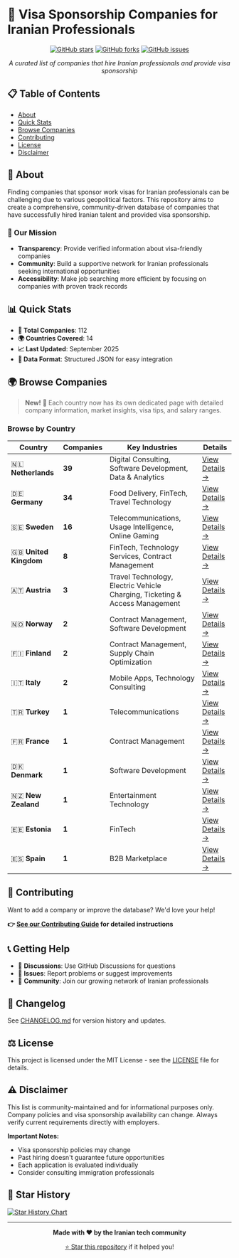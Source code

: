 # 🚀 Visa Sponsorship Companies for Iranian Professionals

<div align="center">

[![GitHub stars](https://img.shields.io/github/stars/komeilmehranfar/visa-sponsers-companies-for-iranians?style=for-the-badge)](https://github.com/komeilmehranfar/visa-sponsers-companies-for-iranians/stargazers)
[![GitHub forks](https://img.shields.io/github/forks/komeilmehranfar/visa-sponsers-companies-for-iranians?style=for-the-badge)](https://github.com/komeilmehranfar/visa-sponsers-companies-for-iranians/network)
[![GitHub issues](https://img.shields.io/github/issues/komeilmehranfar/visa-sponsers-companies-for-iranians?style=for-the-badge)](https://github.com/komeilmehranfar/visa-sponsers-companies-for-iranians/issues)

_A curated list of companies that hire Iranian professionals and provide visa sponsorship_

</div>

## 📋 Table of Contents

- [About](#about)
- [Quick Stats](#quick-stats)
- [Browse Companies](#browse-companies)
- [Contributing](#contributing)
- [License](#license)
- [Disclaimer](#disclaimer)

## 🎯 About

Finding companies that sponsor work visas for Iranian professionals can be challenging due to various geopolitical factors. This repository aims to create a comprehensive, community-driven database of companies that have successfully hired Iranian talent and provided visa sponsorship.

### 🎯 Our Mission

- **Transparency**: Provide verified information about visa-friendly companies
- **Community**: Build a supportive network for Iranian professionals seeking international opportunities
- **Accessibility**: Make job searching more efficient by focusing on companies with proven track records

## 📊 Quick Stats

- **🏢 Total Companies**: 112
- **🌍 Countries Covered**: 14
- **📈 Last Updated**: September 2025
- **📝 Data Format**: Structured JSON for easy integration

## 🌍 Browse Companies

> **New!** 📖 Each country now has its own dedicated page with detailed company information, market insights, visa tips, and salary ranges.

### Browse by Country

| Country               | Companies | Key Industries                                                              | Details                                            |
| --------------------- | --------- | --------------------------------------------------------------------------- | -------------------------------------------------- |
| 🇳🇱 **Netherlands**    | **39**    | Digital Consulting, Software Development, Data & Analytics                  | [View Details →](docs/countries/netherlands.md)    |
| 🇩🇪 **Germany**        | **34**    | Food Delivery, FinTech, Travel Technology                                   | [View Details →](docs/countries/germany.md)        |
| 🇸🇪 **Sweden**         | **16**    | Telecommunications, Usage Intelligence, Online Gaming                       | [View Details →](docs/countries/sweden.md)         |
| 🇬🇧 **United Kingdom** | **8**     | FinTech, Technology Services, Contract Management                           | [View Details →](docs/countries/united-kingdom.md) |
| 🇦🇹 **Austria**        | **3**     | Travel Technology, Electric Vehicle Charging, Ticketing & Access Management | [View Details →](docs/countries/austria.md)        |
| 🇳🇴 **Norway**         | **2**     | Contract Management, Software Development                                   | [View Details →](docs/countries/norway.md)         |
| 🇫🇮 **Finland**        | **2**     | Contract Management, Supply Chain Optimization                              | [View Details →](docs/countries/finland.md)        |
| 🇮🇹 **Italy**          | **2**     | Mobile Apps, Technology Consulting                                          | [View Details →](docs/countries/italy.md)          |
| 🇹🇷 **Turkey**         | **1**     | Telecommunications                                                          | [View Details →](docs/countries/turkey.md)         |
| 🇫🇷 **France**         | **1**     | Contract Management                                                         | [View Details →](docs/countries/france.md)         |
| 🇩🇰 **Denmark**        | **1**     | Software Development                                                        | [View Details →](docs/countries/denmark.md)        |
| 🇳🇿 **New Zealand**    | **1**     | Entertainment Technology                                                    | [View Details →](docs/countries/new-zealand.md)    |
| 🇪🇪 **Estonia**        | **1**     | FinTech                                                                     | [View Details →](docs/countries/estonia.md)        |
| 🇪🇸 **Spain**          | **1**     | B2B Marketplace                                                             | [View Details →](docs/countries/spain.md)          |

## 🤝 Contributing

Want to add a company or improve the database? We'd love your help!

**👉 [See our Contributing Guide](CONTRIBUTING.md) for detailed instructions**

## 📞 Getting Help

- 💬 **Discussions**: Use GitHub Discussions for questions
- 🐛 **Issues**: Report problems or suggest improvements
- 🤝 **Community**: Join our growing network of Iranian professionals

## 🔄 Changelog

See [CHANGELOG.md](./CHANGELOG.md) for version history and updates.

## ⚖️ License

This project is licensed under the MIT License - see the [LICENSE](LICENSE) file for details.

## ⚠️ Disclaimer

This list is community-maintained and for informational purposes only. Company policies and visa sponsorship availability can change. Always verify current requirements directly with employers.

**Important Notes:**

- Visa sponsorship policies may change
- Past hiring doesn't guarantee future opportunities
- Each application is evaluated individually
- Consider consulting immigration professionals

## 🌟 Star History

[![Star History Chart](https://api.star-history.com/svg?repos=komeilmehranfar/visa-sponsers-companies-for-iranians&type=Date)](https://star-history.com/#komeilmehranfar/visa-sponsers-companies-for-iranians&Date)

---

<div align="center">

**Made with ❤️ by the Iranian tech community**

[⭐ Star this repository](https://github.com/komeilmehranfar/visa-sponsers-companies-for-iranians) if it helped you!

</div>
